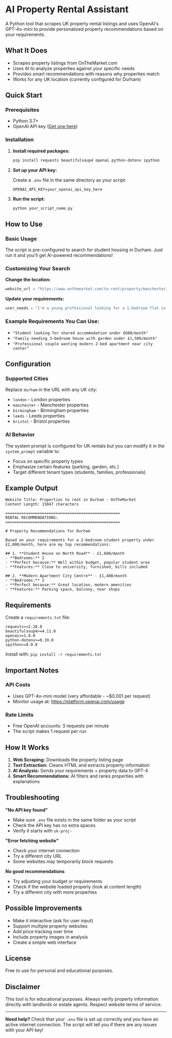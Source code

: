 # AI Property Rental Assistant

A Python tool that scrapes UK property rental listings and uses OpenAI's GPT-4o-mini to provide personalized property recommendations based on your requirements.

## What It Does

- Scrapes property listings from OnTheMarket.com
- Uses AI to analyze properties against your specific needs
- Provides smart recommendations with reasons why properties match
- Works for any UK location (currently configured for Durham)

## Quick Start

### Prerequisites
- Python 3.7+
- OpenAI API key ([Get one here](https://platform.openai.com/api-keys))

### Installation

1. **Install required packages:**
   ```bash
   pip install requests beautifulsoup4 openai python-dotenv ipython
   ```

2. **Set up your API key:**
   
   Create a `.env` file in the same directory as your script:
   ```
   OPENAI_API_KEY=your_openai_api_key_here
   ```

3. **Run the script:**
   ```bash
   python your_script_name.py
   ```

## How to Use

### Basic Usage

The script is pre-configured to search for student housing in Durham. Just run it and you'll get AI-powered recommendations!

### Customizing Your Search

**Change the location:**
```python
website_url = "https://www.onthemarket.com/to-rent/property/manchester/"
```

**Update your requirements:**
```python
user_needs = "I'm a young professional looking for a 1-bedroom flat in Manchester under £1,000/month"
```

### Example Requirements You Can Use:
- `"Student looking for shared accommodation under £600/month"`
- `"Family needing 3-bedroom house with garden under £1,500/month"`
- `"Professional couple wanting modern 2-bed apartment near city center"`

## Configuration

### Supported Cities
Replace `durham` in the URL with any UK city:
- `london` - London properties
- `manchester` - Manchester properties  
- `birmingham` - Birmingham properties
- `leeds` - Leeds properties
- `bristol` - Bristol properties

### AI Behavior
The system prompt is configured for UK rentals but you can modify it in the `system_prompt` variable to:
- Focus on specific property types
- Emphasize certain features (parking, garden, etc.)
- Target different tenant types (students, families, professionals)

## Example Output

```
Website Title: Properties to rent in Durham - OnTheMarket
Content Length: 15847 characters

==================================================
RENTAL RECOMMENDATIONS:
==================================================

# Property Recommendations for Durham

Based on your requirements for a 2-bedroom student property under £2,000/month, here are my top recommendations:

## 1. **Student House on North Road** - £1,600/month
- **Bedrooms:** 2
- **Perfect because:** Well within budget, popular student area
- **Features:** Close to university, furnished, bills included

## 2. **Modern Apartment City Centre** - £1,400/month  
- **Bedrooms:** 2
- **Perfect because:** Great location, modern amenities
- **Features:** Parking space, balcony, near shops
```

## Requirements

Create a `requirements.txt` file:
```
requests>=2.28.0
beautifulsoup4>=4.11.0
openai>=1.0.0
python-dotenv>=0.19.0
ipython>=8.0.0
```

Install with: `pip install -r requirements.txt`

## Important Notes

### API Costs
- Uses GPT-4o-mini model (very affordable - ~$0.001 per request)
- Monitor usage at: https://platform.openai.com/usage

### Rate Limits
- Free OpenAI accounts: 3 requests per minute
- The script makes 1 request per run

## How It Works

1. **Web Scraping:** Downloads the property listing page
2. **Text Extraction:** Cleans HTML and extracts property information  
3. **AI Analysis:** Sends your requirements + property data to GPT-4
4. **Smart Recommendations:** AI filters and ranks properties with explanations

## Troubleshooting

**"No API key found"**
- Make sure `.env` file exists in the same folder as your script
- Check the API key has no extra spaces
- Verify it starts with `sk-proj-`

**"Error fetching website"**
- Check your internet connection
- Try a different city URL
- Some websites may temporarily block requests

**No good recommendations**
- Try adjusting your budget or requirements
- Check if the website loaded properly (look at content length)
- Try a different city with more properties

## Possible Improvements

- Make it interactive (ask for user input)
- Support multiple property websites
- Add price tracking over time
- Include property images in analysis
- Create a simple web interface

## License

Free to use for personal and educational purposes.

## Disclaimer

This tool is for educational purposes. Always verify property information directly with landlords or estate agents. Respect website terms of service.

---

**Need help?** Check that your `.env` file is set up correctly and you have an active internet connection. The script will tell you if there are any issues with your API key!